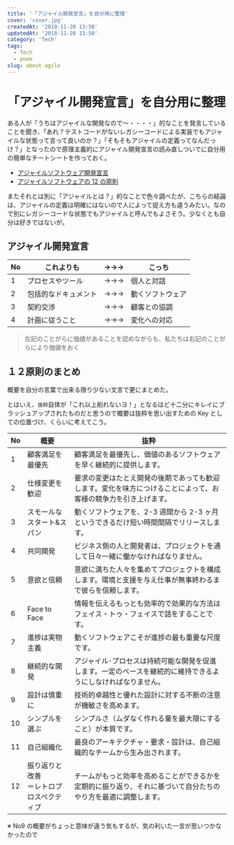 ```yaml
---
title: '「アジャイル開発宣言」を自分用に整理'
cover: 'cover.jpg'
createdAt: '2018-11-20 13:50'
updatedAt: '2018-11-20 13:50'
category: 'Tech'
tags:
  - Tech
  - poem
slug: about-agile
---
```


# 「アジャイル開発宣言」を自分用に整理

ある人が「うちはアジャイルな開発なので〜・・・・」的なことを発言していることを聞き、「あれ？テストコードがないレガシーコードによる実装でもアジャイルな状態って言って良いのか？」「そもそもアジャイルの定義ってなんだっけ？」となったので原理主義的にアジャイル開発宣言の読み直しついでに自分用の簡単なチートシートを作っておく。

- [アジャイルソフトウェア開発宣言](http://agilemanifesto.org/iso/ja/manifesto.html)
- [アジャイルソフトウェアの 12 の原則](http://agilemanifesto.org/iso/ja/principles.html)

またそれとは別に「アジャイルとは？」的なことで色々調べたが、こちらの結論は、アジャイルの定義は明確にはないので人によって捉え方も違うみたい。なので別にレガシーコードな状態でもアジャイルと呼んでもよさそう。少なくとも自分は好きではないが。

## アジャイル開発宣言

| No  | これよりも           | →→→ | こっち           |
| --- | -------------------- | --- | ---------------- |
| 1   | プロセスやツール     | →→→ | 個人と対話       |
| 2   | 包括的なドキュメント | →→→ | 動くソフトウェア |
| 3   | 契約交渉             | →→→ | 顧客との協調     |
| 4   | 計画に従うこと       | →→→ | 変化への対応     |

> 左記のことがらに価値があることを認めながらも、私たちは右記のことがらにより価値をおく

## １２原則のまとめ

概要を自分の言葉で出来る限り少ない文言で更にまとめた。

とはいえ、`抜粋`自体が「これ以上削れないヨ！」となるほど十二分にキレイにブラッシュアップされたものだと思うので概要は抜粋を思い出すための Key としての位置づけ、くらいに考えてこう。

| No  | 概要　                                     | 抜粋                                                                                                             |
| --- | ------------------------------------------ | ---------------------------------------------------------------------------------------------------------------- |
| 1   | 顧客満足を<br>最優先                       | 顧客満足を最優先し、価値のあるソフトウェアを早く継続的に提供します。                                             |
| 2   | 仕様変更を<br>歓迎                         | 要求の変更はたとえ開発の後期であっても歓迎します。変化を味方につけることによって、お客様の競争力を引き上げます。 |
| 3   | スモールな<br>スタート&スパン              | 動くソフトウェアを、2-3 週間から 2-3 ヶ月というできるだけ短い時間間隔でリリースします。                          |
| 4   | 共同開発                                   | ビジネス側の人と開発者は、プロジェクトを通して日々一緒に働かなければなりません。                                 |
| 5   | 意欲と信頼                                 | 意欲に満ちた人々を集めてプロジェクトを構成します。環境と支援を与え仕事が無事終わるまで彼らを信頼します。         |
| 6   | Face to Face                               | 情報を伝えるもっとも効率的で効果的な方法はフェイス・トゥ・フェイスで話をすることです。                           |
| 7   | 進捗は実物主義                             | 動くソフトウェアこそが進捗の最も重要な尺度です。                                                                 |
| 8   | 継続的な開発                               | アジャイル･プロセスは持続可能な開発を促進します。一定のペースを継続的に維持できるようにしなければなりません。    |
| 9   | 設計は慎重に                               | 技術的卓越性と優れた設計に対する不断の注意が機敏さを高めます。                                                   |
| 10  | シンプルを選ぶ                             | シンプルさ（ムダなく作れる量を最大限にすること）が本質です。                                                     |
| 11  | 自己組織化                                 | 最良のアーキテクチャ・要求・設計は、自己組織的なチームから生み出されます。                                       |
| 12  | 振り返りと改善<br>＝レトロプロスペクティブ | チームがもっと効率を高めることができるかを定期的に振り返り、それに基づいて自分たちのやり方を最適に調整します。   |

※ No9 の概要がちょっと意味が違う気もするが、気の利いた一言が思いつかなかったので
